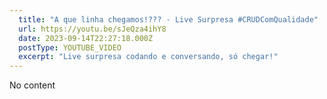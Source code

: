 ```yaml
---
  title: "A que linha chegamos!??? - Live Surpresa #CRUDComQualidade"
  url: https://youtu.be/sJeQza4ihY8
  date: 2023-09-14T22:27:18.000Z
  postType: YOUTUBE_VIDEO
  excerpt: "Live surpresa codando e conversando, só chegar!"
---
```

  
  No content
  